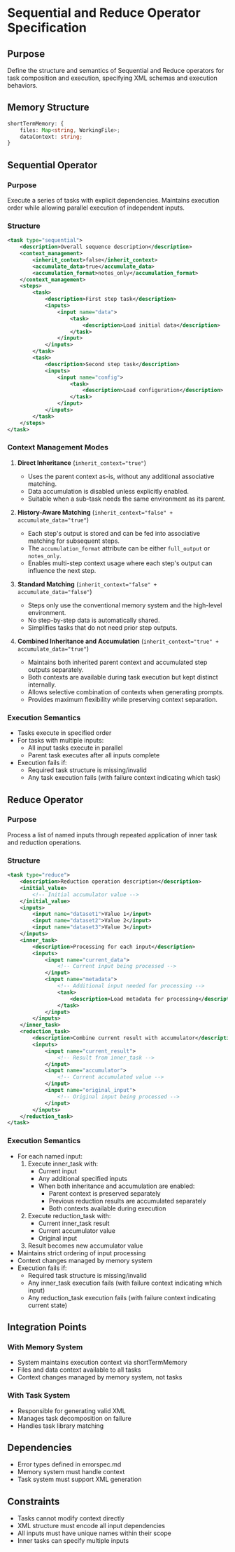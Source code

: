 # Sequential and Reduce Operator Specification

## Purpose
Define the structure and semantics of Sequential and Reduce operators for task composition and execution, specifying XML schemas and execution behaviors.

## Memory Structure
```typescript
shortTermMemory: {
    files: Map<string, WorkingFile>;
    dataContext: string;
}
```

## Sequential Operator

### Purpose
Execute a series of tasks with explicit dependencies. Maintains execution order while allowing parallel execution of independent inputs.

### Structure
```xml
<task type="sequential">
    <description>Overall sequence description</description>
    <context_management>
        <inherit_context>false</inherit_context>
        <accumulate_data>true</accumulate_data>
        <accumulation_format>notes_only</accumulation_format>
    </context_management>
    <steps>
        <task>
            <description>First step task</description>
            <inputs>
                <input name="data">
                    <task>
                        <description>Load initial data</description>
                    </task>
                </input>
            </inputs>
        </task>
        <task>
            <description>Second step task</description>
            <inputs>
                <input name="config">
                    <task>
                        <description>Load configuration</description>
                    </task>
                </input>
            </inputs>
        </task>
    </steps>
</task>
```

### Context Management Modes

1. **Direct Inheritance** (`inherit_context="true"`)
   - Uses the parent context as-is, without any additional associative matching.
   - Data accumulation is disabled unless explicitly enabled.
   - Suitable when a sub-task needs the same environment as its parent.

2. **History-Aware Matching** (`inherit_context="false" + accumulate_data="true"`)
   - Each step's output is stored and can be fed into associative matching for subsequent steps.
   - The `accumulation_format` attribute can be either `full_output` or `notes_only`.
   - Enables multi-step context usage where each step's output can influence the next step.

3. **Standard Matching** (`inherit_context="false" + accumulate_data="false"`)
   - Steps only use the conventional memory system and the high-level environment.
   - No step-by-step data is automatically shared.
   - Simplifies tasks that do not need prior step outputs.

4. **Combined Inheritance and Accumulation** (`inherit_context="true" + accumulate_data="true"`)
   - Maintains both inherited parent context and accumulated step outputs separately.
   - Both contexts are available during task execution but kept distinct internally.
   - Allows selective combination of contexts when generating prompts.
   - Provides maximum flexibility while preserving context separation.

### Execution Semantics
- Tasks execute in specified order
- For tasks with multiple inputs:
  - All input tasks execute in parallel
  - Parent task executes after all inputs complete
- Execution fails if:
  - Required task structure is missing/invalid
  - Any task execution fails (with failure context indicating which task)

## Reduce Operator

### Purpose
Process a list of named inputs through repeated application of inner task and reduction operations.

### Structure
```xml
<task type="reduce">
    <description>Reduction operation description</description>
    <initial_value>
        <!-- Initial accumulator value -->
    </initial_value>
    <inputs>
        <input name="dataset1">Value 1</input>
        <input name="dataset2">Value 2</input>
        <input name="dataset3">Value 3</input>
    </inputs>
    <inner_task>
        <description>Processing for each input</description>
        <inputs>
            <input name="current_data">
                <!-- Current input being processed -->
            </input>
            <input name="metadata">
                <!-- Additional input needed for processing -->
                <task>
                    <description>Load metadata for processing</description>
                </task>
            </input>
        </inputs>
    </inner_task>
    <reduction_task>
        <description>Combine current result with accumulator</description>
        <inputs>
            <input name="current_result">
                <!-- Result from inner_task -->
            </input>
            <input name="accumulator">
                <!-- Current accumulated value -->
            </input>
            <input name="original_input">
                <!-- Original input being processed -->
            </input>
        </inputs>
    </reduction_task>
</task>
```

### Execution Semantics
- For each named input:
  1. Execute inner_task with:
     - Current input
     - Any additional specified inputs
     - When both inheritance and accumulation are enabled:
       * Parent context is preserved separately
       * Previous reduction results are accumulated separately
       * Both contexts available during execution
  2. Execute reduction_task with:
     - Current inner_task result
     - Current accumulator value
     - Original input
  3. Result becomes new accumulator value
- Maintains strict ordering of input processing
- Context changes managed by memory system
- Execution fails if:
  - Required task structure is missing/invalid 
  - Any inner_task execution fails (with failure context indicating which input)
  - Any reduction_task execution fails (with failure context indicating current state)

## Integration Points

### With Memory System
- System maintains execution context via shortTermMemory
- Files and data context available to all tasks
- Context changes managed by memory system, not tasks

### With Task System
- Responsible for generating valid XML
- Manages task decomposition on failure
- Handles task library matching

## Dependencies
- Error types defined in errorspec.md
- Memory system must handle context
- Task system must support XML generation

## Constraints
- Tasks cannot modify context directly
- XML structure must encode all input dependencies
- All inputs must have unique names within their scope
- Inner tasks can specify multiple inputs
